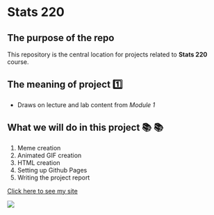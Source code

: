 # Stats 220 

## The purpose of the repo

This repository is the central location for projects related to **Stats 220** course.

## The meaning of project :one:

* Draws on lecture and lab content from *Module 1*

## What we will do in this project :books: :books:

1. Meme creation
2. Animated GIF creation
3. HTML creation
4. Setting up Github Pages
5. Writing the project report

[Click here to see my site](https://www.youtube.com/watch?v=dQw4w9WgXcQ&ab_channel=RickAstley)

![]([https://www.youtube.com/watch?v=dQw4w9WgXcQ&ab_channel=RickAstley](https://i.guim.co.uk/img/static/sys-images/Guardian/Pix/pictures/2014/1/20/1390229376041/1773f12e-7ddc-4f65-ae31-ef0fbba4f4d4-620x372.png?width=465&quality=85&dpr=1&s=none))


